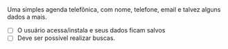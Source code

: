 ## 

Uma simples agenda telefônica, com nome, telefone, email e talvez alguns dados a mais.

- [ ] O usuário acessa/instala e seus dados ficam salvos
- [ ] Deve ser possível realizar buscas.
